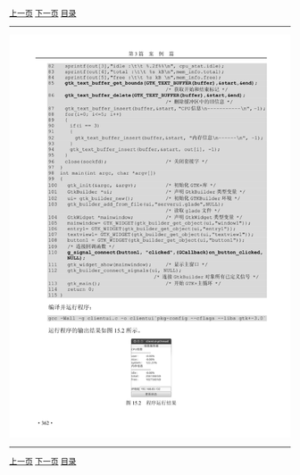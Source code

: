 [上一页](373.md) [下一页](375.md) [目录](../README.md)

***

![374](../images/374.png)

***

[上一页](373.md) [下一页](375.md) [目录](../README.md)
